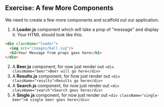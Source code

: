 ## Exercise: A few More Components

We need to create a few more components and scaffold out our application.

1. A **Loader.js** component which will take a prop of "message" and display it. Your HTML should look like this:

```html
<div className="loader">
  <img src="/images/ball.svg"/>
  <h2>Your Message from props goes here</h2>
</div>
```

2. A **Beer.js** component, for now just render out `<div className="beer">Beer will go here</div>`
3. A **Results.js** component, for how just render out `<div className="results">Results go here</div>`
4. A **Search.js** component, for now just render out `<div className="search">Search goes here</div>`
4. A **Single.js** component, for now just render out `<div className="single-beer">A single beer goes here</div>`
